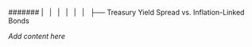 ####### |   |   |   |   |   |   ├── Treasury Yield Spread vs. Inflation-Linked Bonds

*Add content here*
